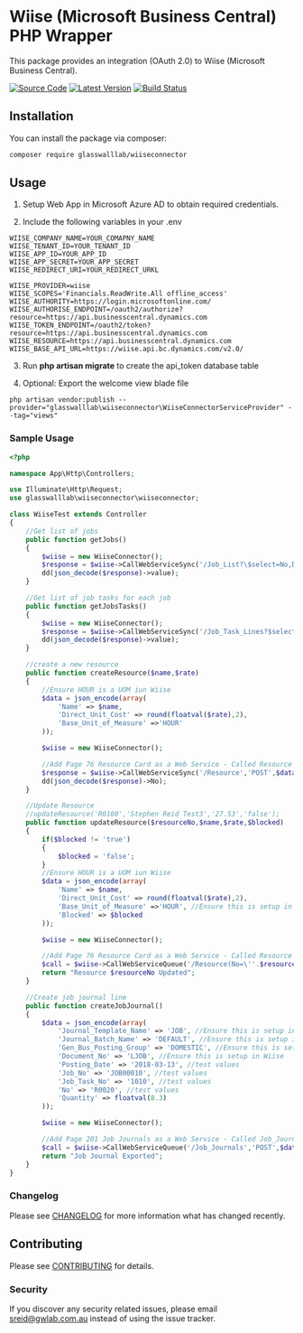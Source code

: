 # Wiise (Microsoft Business Central) PHP Wrapper
 
This package provides an integration (OAuth 2.0) to Wiise (Microsoft Business Central).

[![Source Code](https://img.shields.io/badge/source-glasswalllab/wiise-connector-blue.svg?style=flat-square)](https://github.com/glasswalllab/wiise-connector)
[![Latest Version](https://img.shields.io/github/release/glasswalllab/wiise-connector.svg?style=flat-square)](https://github.com/glasswalllab/wiise-connector/releases)
[![Build Status](https://img.shields.io/github/workflow/status/glasswalllab/wiise-connector/CI?label=CI&logo=github&style=flat-square)](https://github.com/glasswalllab/wiise-connector/actions?query=workflow%3ACI)

## Installation

You can install the package via composer:

```bash
composer require glasswalllab/wiiseconnector
```

## Usage

1. Setup Web App in Microsoft Azure AD to obtain required credentials.

2. Include the following variables in your .env

```
WIISE_COMPANY_NAME=YOUR_COMAPNY_NAME
WIISE_TENANT_ID=YOUR_TENANT_ID
WIISE_APP_ID=YOUR_APP_ID
WIISE_APP_SECRET=YOUR_APP_SECRET
WIISE_REDIRECT_URI=YOUR_REDIRECT_URKL

WIISE_PROVIDER=wiise
WIISE_SCOPES='Financials.ReadWrite.All offline_access'
WIISE_AUTHORITY=https://login.microsoftonline.com/
WIISE_AUTHORISE_ENDPOINT=/oauth2/authorize?resource=https://api.businesscentral.dynamics.com
WIISE_TOKEN_ENDPOINT=/oauth2/token?resource=https://api.businesscentral.dynamics.com
WIISE_RESOURCE=https://api.businesscentral.dynamics.com
WIISE_BASE_API_URL=https://wiise.api.bc.dynamics.com/v2.0/
```

3. Run **php artisan migrate** to create the api_token database table

4. Optional: Export the welcome view blade file

```
php artisan vendor:publish --provider="glasswalllab\wiiseconnector\WiiseConnectorServiceProvider" --tag="views"
```

### Sample Usage

```php
<?php

namespace App\Http\Controllers;

use Illuminate\Http\Request;
use glasswalllab\wiiseconnector\wiiseconnector;

class WiiseTest extends Controller
{
    //Get list of jobs
    public function getJobs()
    {
        $wiise = new WiiseConnector();
        $response = $wiise->CallWebServiceSync('/Job_List?\$select=No,Description,Bill_to_Customer_No,Status','GET','');
        dd(json_decode($response)->value);
    }

    //Get list of job tasks for each job
    public function getJobsTasks()
    {
        $wiise = new WiiseConnector();
        $response = $wiise->CallWebServiceSync('/Job_Task_Lines?$select=Job_No,Job_Task_No,Description,Job_Task_Type&$filter=Job_Task_Type eq \'Posting\'','GET','');
        dd(json_decode($response)->value);
    }

    //create a new resource
    public function createResource($name,$rate)
    {
        //Ensure HOUR is a UOM iun Wiise
        $data = json_encode(array(
            'Name' => $name,
            'Direct_Unit_Cost' => round(floatval($rate),2),
            'Base_Unit_of_Measure' =>'HOUR'
        ));

        $wiise = new WiiseConnector();

        //Add Page 76 Resource Card as a Web Service - Called Resource
        $response = $wiise->CallWebServiceSync('/Resource','POST',$data);
        dd(json_decode($response)->No);
    }

    //Update Resource
    //updateResource('R0100','Stephen Reid Test3','27.53','false');
    public function updateResource($resourceNo,$name,$rate,$blocked)
    {
        if($blocked != 'true')
        {
            $blocked = 'false';
        }
        //Ensure HOUR is a UOM iun Wiise
        $data = json_encode(array(
            'Name' => $name,
            'Direct_Unit_Cost' => round(floatval($rate),2),
            'Base_Unit_of_Measure' =>'HOUR', //Ensure this is setup in Wiise
            'Blocked' => $blocked
        ));

        $wiise = new WiiseConnector();

        //Add Page 76 Resource Card as a Web Service - Called Resource
        $call = $wiise->CallWebServiceQueue('/Resource(No=\''.$resourceNo.'\')','PATCH',$data);
        return "Resource $resourceNo Updated";
    }

    //Create job journal line
    public function createJobJournal()
    {
        $data = json_encode(array(
            'Journal_Template_Name' => 'JOB', //Ensure this is setup in Wiise
            'Journal_Batch_Name' => 'DEFAULT', //Ensure this is setup in Wiise
            'Gen_Bus_Posting_Group' => 'DOMESTIC', //Ensure this is setup in Wiise
            'Document_No' => 'LJOB', //Ensure this is setup in Wiise
            'Posting_Date' => '2018-03-13', //test values
            'Job_No' => 'JOB00010', //test values
            'Job_Task_No' => '1010', //test values
            'No' => 'R0020', //test values
            'Quantity' => floatval(8.3)
        ));

        $wiise = new WiiseConnector();

        //Add Page 201 Job Journals as a Web Service - Called Job_Journals
        $call = $wiise->CallWebServiceQueue('/Job_Journals','POST',$data);
        return "Job Journal Exported";
    }
}
```

### Changelog

Please see [CHANGELOG](CHANGELOG.md) for more information what has changed recently.

## Contributing

Please see [CONTRIBUTING](CONTRIBUTING.md) for details.

### Security

If you discover any security related issues, please email sreid@gwlab.com.au instead of using the issue tracker.